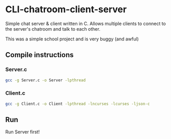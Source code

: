 # CLI-chatroom-client-server
Simple chat server &amp; client written in C. Allows multiple clients to connect to the server's chatroom and talk to each other.

This was a simple school project and is very buggy (and awful)

## Compile instructions
### Server.c
```bash
gcc -g Server.c -o Server -lpthread
```
### Client.c
```bash
gcc -g Client.c -o Client -lpthread -lncurses -lcurses -ljson-c
```

## Run
Run Server first!
